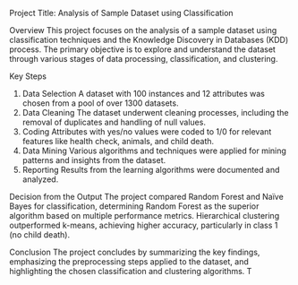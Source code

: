 Project Title: Analysis of Sample Dataset using Classification 

Overview
This project focuses on the analysis of a sample dataset using classification techniques and the Knowledge Discovery in Databases (KDD) process. The primary objective is to explore and understand the dataset through various stages of data processing, classification, and clustering.

Key Steps
1. Data Selection
A dataset with 100 instances and 12 attributes was chosen from a pool of over 1300 datasets.
2. Data Cleaning
The dataset underwent cleaning processes, including the removal of duplicates and handling of null values.
3. Coding
Attributes with yes/no values were coded to 1/0 for relevant features like health check, animals, and child death.
4. Data Mining
Various algorithms and techniques were applied for mining patterns and insights from the dataset.
5. Reporting
Results from the learning algorithms were documented and analyzed.

Decision from the Output
The project compared Random Forest and Naïve Bayes for classification, determining Random Forest as the superior algorithm based on multiple performance metrics.
Hierarchical clustering outperformed k-means, achieving higher accuracy, particularly in class 1 (no child death).

Conclusion
The project concludes by summarizing the key findings, emphasizing the preprocessing steps applied to the dataset, and highlighting the chosen classification and clustering algorithms. T
